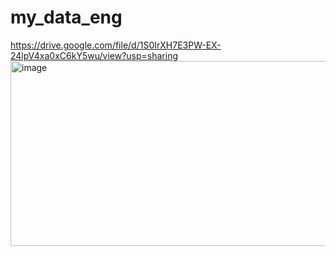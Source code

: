# my_data_eng
https://drive.google.com/file/d/1S0IrXH7E3PW-EX-24lpV4xa0xC6kY5wu/view?usp=sharing
<img width="925" height="296" alt="image" src="https://github.com/user-attachments/assets/9f68a367-1774-445b-9393-734e73d449a2" />
